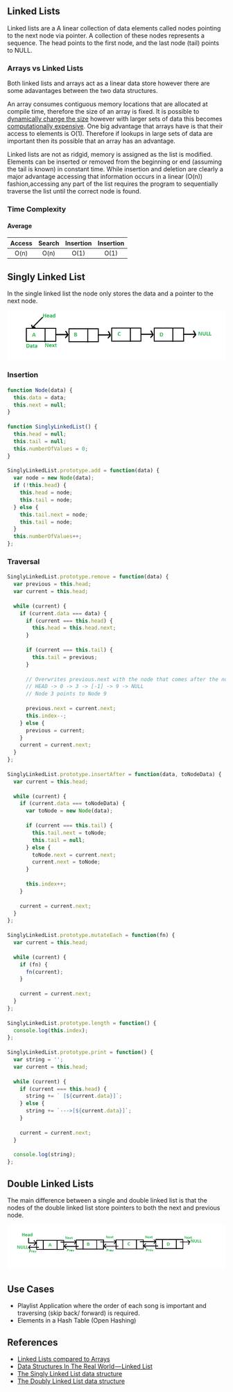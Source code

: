## Linked Lists

Linked lists are a A linear collection of data elements called nodes pointing to the next node via pointer. A collection of these nodes represents a sequence. The head points to the first node, and the last node (tail) points to NULL.

### Arrays vs Linked Lists

Both linked lists and arrays act as a linear data store however there are some adavantages between the two data structures.

An array consumes contiguous memory locations that are allocated at compile time, therefore the size of an array is fixed. It is possible to [dynamically change the size](https://brilliant.org/wiki/dynamic-arrays/) however with larger sets of data this becomes [computationally expensive](https://en.wikipedia.org/wiki/Dynamic_array#Performance). One big advantage that arrays have is that their access to elements is O(1). Therefore if lookups in large sets of data are important then its possible that an array has an advantage.

Linked lists are not as ridgid, memory is assigned as the list is modified. Elements can be inserted or removed from the beginning or end (assuming the tail is known) in constant time. While insertion and deletion are clearly a major advantage accessing that information occurs in a linear (O(n)) fashion,accessing any part of the list requires the program to sequentially traverse the list until the correct node is found.

### Time Complexity

#### Average

| Access | Search | Insertion | Insertion |
| :----: | :----: | :-------: | :-------: |
|  O(n)  |  O(n)  |   O(1)    |   O(1)    |

## Singly Linked List

In the single linked list the node only stores the data and a pointer to the next node.

![fig1](/Linked-Lists/images/fig1.png)

### Insertion

```js
function Node(data) {
  this.data = data;
  this.next = null;
}

function SinglyLinkedList() {
  this.head = null;
  this.tail = null;
  this.numberOfValues = 0;
}

SinglyLinkedList.prototype.add = function(data) {
  var node = new Node(data);
  if (!this.head) {
    this.head = node;
    this.tail = node;
  } else {
    this.tail.next = node;
    this.tail = node;
  }
  this.numberOfValues++;
};
```

### Traversal

```js
SinglyLinkedList.prototype.remove = function(data) {
  var previous = this.head;
  var current = this.head;

  while (current) {
    if (current.data === data) {
      if (current === this.head) {
        this.head = this.head.next;
      }

      if (current === this.tail) {
        this.tail = previous;
      }

      // Overwrites previous.next with the node that comes after the node containing the data.
      // HEAD -> 0 -> 3 -> [-1] -> 9 -> NULL
      // Node 3 points to Node 9

      previous.next = current.next;
      this.index--;
    } else {
      previous = current;
    }
    current = current.next;
  }
};

SinglyLinkedList.prototype.insertAfter = function(data, toNodeData) {
  var current = this.head;

  while (current) {
    if (current.data === toNodeData) {
      var toNode = new Node(data);

      if (current === this.tail) {
        this.tail.next = toNode;
        this.tail = null;
      } else {
        toNode.next = current.next;
        current.next = toNode;
      }

      this.index++;
    }

    current = current.next;
  }
};

SinglyLinkedList.prototype.mutateEach = function(fn) {
  var current = this.head;

  while (current) {
    if (fn) {
      fn(current);
    }

    current = current.next;
  }
};

SinglyLinkedList.prototype.length = function() {
  console.log(this.index);
};

SinglyLinkedList.prototype.print = function() {
  var string = '';
  var current = this.head;

  while (current) {
    if (current === this.head) {
      string += ` [${current.data}]`;
    } else {
      string += `--->[${current.data}]`;
    }

    current = current.next;
  }

  console.log(string);
};
```

## Double Linked Lists

The main difference between a single and double linked list is that the nodes of the double linked list store pointers to both the next and previous node.

![fig2](/Linked-Lists/images/fig2.png)

## Use Cases

- Playlist Application where the order of each song is important and traversing (skip back/ forward) is required.
- Elements in a Hash Table (Open Hashing)

## References

- [Linked Lists compared to Arrays](https://www.studytonight.com/data-structures/linked-list-vs-array)
- [Data Structures In The Real World — Linked List](https://medium.com/journey-of-one-thousand-apps/data-structures-in-the-real-world-508f5968545a)
- [The Singly Linked List data structure](http://blog.benoitvallon.com/data-structures-in-javascript/the-singly-linked-list-data-structure/)
- [The Doubly Linked List data structure](http://blog.benoitvallon.com/data-structures-in-javascript/the-doubly-linked-list-data-structure/)
